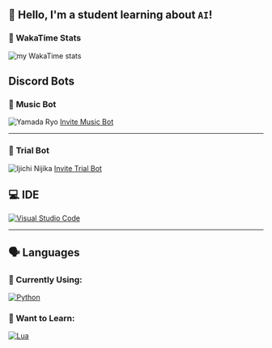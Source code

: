 ## 👋 Hello, I'm a student learning about `AI`!

### 📝 WakaTime Stats
![my WakaTime stats](https://github-readme-stats.vercel.app/api/wakatime?username=pymood1)


## Discord Bots

### 🎵 **Music Bot** 
![Yamada Ryo](https://github.com/pymood1/Assets/raw/main/Ryo.png)
[Invite Music Bot](https://discord.com/oauth2/authorize?client_id=1297908060509044746&permissions=3147776&integration_type=0&scope=bot+applications.commands)

---

### 🤖 **Trial Bot**
![Ijichi Nijika](https://github.com/pymood1/Assets/raw/main/Nijika.png)
[Invite Trial Bot](https://discord.com/oauth2/authorize?client_id=1300068046613778453&permissions=2048&integration_type=0&scope=bot+applications.commands)


## 💻 IDE

[![Visual Studio Code](https://img.shields.io/badge/Visual%20Studio%20Code-0078d7.svg?style=for-the-badge&logo=visual-studio-code&logoColor=white)](https://code.visualstudio.com/)

---

## 🗣️ Languages

### 🔧 Currently Using:
[![Python](https://img.shields.io/badge/python-3670A0?style=for-the-badge&logo=python&logoColor=ffdd54)](https://www.python.org/)

### 🌱 Want to Learn:
[![Lua](https://img.shields.io/badge/Lua-%232C2D72.svg?style=for-the-badge&logo=lua&logoColor=white)](https://www.lua.org/)

